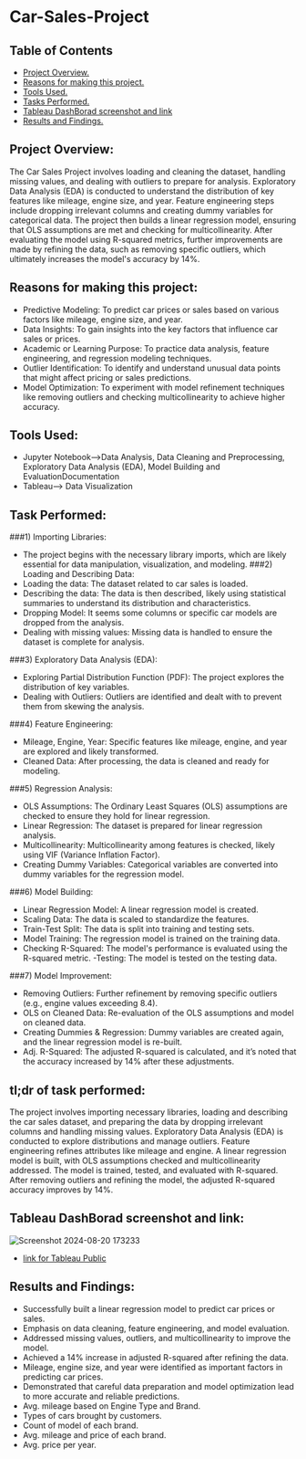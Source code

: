 # Car-Sales-Project
## Table of Contents
- [Project Overview.](#project-overview)
- [Reasons for making this project.](#reasons-for-making-this-project)
- [Tools Used.](#tools-used)
- [Tasks Performed.](#task-performed)
- [Tableau DashBorad screenshot and link](#tableau-dashBorad-screenshot-and-link)
- [Results and Findings.](#results-and-findings)

## Project Overview:
The Car Sales Project involves loading and cleaning the dataset, handling missing values, and dealing with outliers to prepare for analysis. Exploratory Data Analysis (EDA) is conducted to understand the distribution of key features like mileage, engine size, and year. Feature engineering steps include dropping irrelevant columns and creating dummy variables for categorical data. The project then builds a linear regression model, ensuring that OLS assumptions are met and checking for multicollinearity. After evaluating the model using R-squared metrics, further improvements are made by refining the data, such as removing specific outliers, which ultimately increases the model's accuracy by 14%.

## Reasons for making this project:
- Predictive Modeling: To predict car prices or sales based on various factors like mileage, engine size, and year.
- Data Insights: To gain insights into the key factors that influence car sales or prices.
- Academic or Learning Purpose: To practice data analysis, feature engineering, and regression modeling techniques.
- Outlier Identification: To identify and understand unusual data points that might affect pricing or sales predictions.
- Model Optimization: To experiment with model refinement techniques like removing outliers and checking multicollinearity to achieve higher accuracy.

## Tools Used:
- Jupyter Notebook-->Data Analysis, Data Cleaning and Preprocessing, Exploratory Data Analysis (EDA), Model Building and EvaluationDocumentation
- Tableau--> Data Visualization

## Task Performed:
###1) Importing Libraries: 
- The project begins with the necessary library imports, which are likely essential for data manipulation, visualization, and modeling.
###2) Loading and Describing Data:
- Loading the data: The dataset related to car sales is loaded.
- Describing the data: The data is then described, likely using statistical summaries to understand its distribution and characteristics.
- Dropping Model: It seems some columns or specific car models are dropped from the analysis.
- Dealing with missing values: Missing data is handled to ensure the dataset is complete for analysis.

###3) Exploratory Data Analysis (EDA):
- Exploring Partial Distribution Function (PDF): The project explores the distribution of key variables.
- Dealing with Outliers: Outliers are identified and dealt with to prevent them from skewing the analysis.
 
###4) Feature Engineering:
- Mileage, Engine, Year: Specific features like mileage, engine, and year are explored and likely transformed.
- Cleaned Data: After processing, the data is cleaned and ready for modeling.
  
###5) Regression Analysis:
- OLS Assumptions: The Ordinary Least Squares (OLS) assumptions are checked to ensure they hold for linear regression.
- Linear Regression: The dataset is prepared for linear regression analysis.
- Multicollinearity: Multicollinearity among features is checked, likely using VIF (Variance Inflation Factor).
- Creating Dummy Variables: Categorical variables are converted into dummy variables for the regression model.
  
###6) Model Building:
- Linear Regression Model: A linear regression model is created.
- Scaling Data: The data is scaled to standardize the features.
- Train-Test Split: The data is split into training and testing sets.
- Model Training: The regression model is trained on the training data.
- Checking R-Squared: The model's performance is evaluated using the R-squared metric.
 -Testing: The model is tested on the testing data.
  
###7) Model Improvement:
- Removing Outliers: Further refinement by removing specific outliers (e.g., engine values exceeding 8.4).
- OLS on Cleaned Data: Re-evaluation of the OLS assumptions and model on cleaned data.
- Creating Dummies & Regression: Dummy variables are created again, and the linear regression model is re-built.
- Adj. R-Squared: The adjusted R-squared is calculated, and it’s noted that the accuracy increased by 14% after these adjustments.
  
## tl;dr of task performed:
The project involves importing necessary libraries, loading and describing the car sales dataset, and preparing the data by dropping irrelevant columns and handling missing values. Exploratory Data Analysis (EDA) is conducted to explore distributions and manage outliers. Feature engineering refines attributes like mileage and engine. A linear regression model is built, with OLS assumptions checked and multicollinearity addressed. The model is trained, tested, and evaluated with R-squared. After removing outliers and refining the model, the adjusted R-squared accuracy improves by 14%.

## Tableau DashBorad screenshot and link:
![Screenshot 2024-08-20 173233](https://github.com/user-attachments/assets/968c7408-101a-4faa-9a51-1c3f158af590)
- [link for Tableau Public](https://public.tableau.com/app/profile/anuj.prasad7773/viz/Carsalesdashboard_17241498674550/WithClear)



## Results and Findings:
- Successfully built a linear regression model to predict car prices or sales.
- Emphasis on data cleaning, feature engineering, and model evaluation.
- Addressed missing values, outliers, and multicollinearity to improve the model.
- Achieved a 14% increase in adjusted R-squared after refining the data.
- Mileage, engine size, and year were identified as important factors in predicting car prices.
- Demonstrated that careful data preparation and model optimization lead to more accurate and reliable predictions.
- Avg. mileage based on Engine Type and Brand.
- Types of cars brought by customers.
- Count of model of each brand.
- Avg. mileage and price of each brand.
- Avg. price per year.
